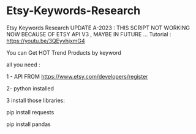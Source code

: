 # Etsy-Keywords-Research
Etsy Keywords Research
UPDATE A-2023 : THIS SCRIPT NOT WORKING NOW BECAUSE OF ETSY API V3 , MAYBE IN FUTURE ... 
Tutorial : https://youtu.be/3QEyvhjxmG4

You can Get HOT Trend Products by keyword


all you need :


1 - API FROM https://www.etsy.com/developers/register


2- python installed 


3 install those libraries:

  pip install requests
  
  pip install pandas
